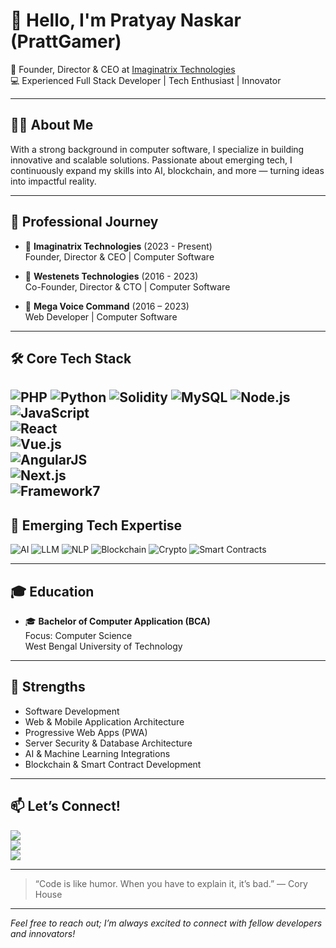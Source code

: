 # 👋 Hello, I'm Pratyay Naskar (PrattGamer)

🚀 Founder, Director & CEO at [Imaginatrix Technologies](https://imaginatrix.in/)  
💻 Experienced Full Stack Developer | Tech Enthusiast | Innovator  

---

## 🧑‍💻 About Me

With a strong background in computer software, I specialize in building innovative and scalable solutions. Passionate about emerging tech, I continuously expand my skills into AI, blockchain, and more — turning ideas into impactful reality.

---

## 💼 Professional Journey

- 🔹 **Imaginatrix Technologies** (2023 - Present)  
  Founder, Director & CEO | Computer Software  

- 🔹 **Westenets Technologies** (2016 - 2023)  
  Co-Founder, Director & CTO | Computer Software  

- 🔹 **Mega Voice Command** (2016 – 2023)  
  Web Developer | Computer Software  

---

## 🛠️ Core Tech Stack

![PHP](https://img.shields.io/badge/PHP-777BB4?style=flat&logo=php&logoColor=white) 
![Python](https://img.shields.io/badge/python-3670A0?style=flat&logo=python&logoColor=ffdd54)
![Solidity](https://img.shields.io/badge/Solidity-%23363636.svg?style=flat&logo=solidity&logoColor=white)
![MySQL](https://img.shields.io/badge/MySQL-4479A1?style=flat&logo=mysql&logoColor=white) 
![Node.js](https://img.shields.io/badge/Node.js-339933?style=flat&logo=nodedotjs&logoColor=white) 
![JavaScript](https://img.shields.io/badge/JavaScript-F7B93E?style=flat&logo=javascript&logoColor=white)  
![React](https://img.shields.io/badge/React-61DAFB?style=flat&logo=react&logoColor=black)  
![Vue.js](https://img.shields.io/badge/Vue.js-42b883?style=flat&logo=vue.js&logoColor=white)  
![AngularJS](https://img.shields.io/badge/AngularJS-E23237?style=flat&logo=angularjs&logoColor=white)  
![Next.js](https://img.shields.io/badge/Next.js-000000?style=flat&logo=next.js&logoColor=white)  
![Framework7](https://img.shields.io/badge/Framework7-ec330b?style=flat&logo=Framework7&logoColor=FFF)  
---

## 🤖 Emerging Tech Expertise

![AI](https://img.shields.io/badge/AI-Artificial%20Intelligence-brightgreen)
![LLM](https://img.shields.io/badge/LLM-Large%20Language%20Models-blueviolet)
![NLP](https://img.shields.io/badge/NLP-Natural%20Language%20Processing-important)
![Blockchain](https://img.shields.io/badge/Blockchain-Technology-darkblue)
![Crypto](https://img.shields.io/badge/Crypto-Cryptocurrency-yellowgreen)
![Smart Contracts](https://img.shields.io/badge/Smart%20Contracts-Solidity-red)

---

## 🎓 Education

- 🎓 **Bachelor of Computer Application (BCA)**  
  Focus: Computer Science  
  West Bengal University of Technology  

---

## 💪 Strengths

- Software Development  
- Web & Mobile Application Architecture  
- Progressive Web Apps (PWA)  
- Server Security & Database Architecture  
- AI & Machine Learning Integrations  
- Blockchain & Smart Contract Development  

---

## 📫 Let’s Connect!

<a href="https://www.linkedin.com/in/ampratyay/"><img src="https://img.shields.io/badge/LinkedIn-Pratyay%20Naskar-blue?style=for-the-badge&logo=linkedin" /></a>  
<a href="https://github.com/PrattGamer"><img src="https://img.shields.io/badge/GitHub-PrattGamer-black?style=for-the-badge&logo=github" /></a>  
<a href="https://twitter.com/ampratyay"><img src="https://img.shields.io/badge/Twitter-@ampratyay-1DA1F2?style=for-the-badge&logo=twitter&logoColor=white" /></a>  

---

> “Code is like humor. When you have to explain it, it’s bad.” — Cory House  

---

*Feel free to reach out; I’m always excited to connect with fellow developers and innovators!*
